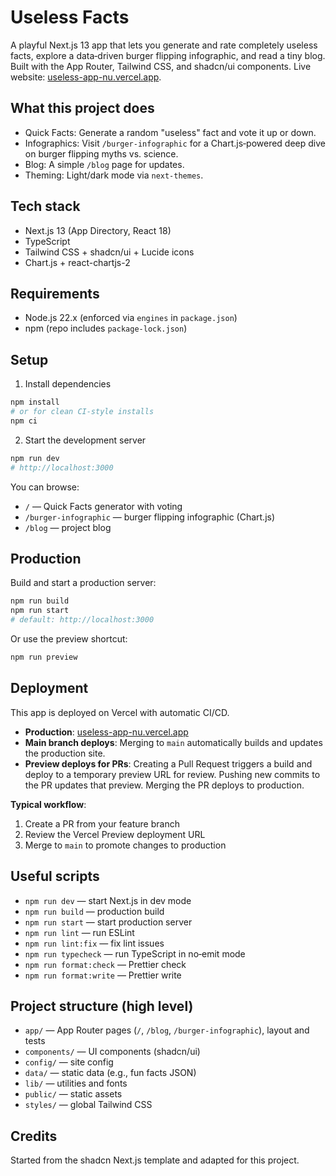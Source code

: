 # Useless Facts

A playful Next.js 13 app that lets you generate and rate completely useless facts, explore a data‑driven burger flipping infographic, and read a tiny blog. Built with the App Router, Tailwind CSS, and shadcn/ui components. Live website: [useless-app-nu.vercel.app](https://useless-app-nu.vercel.app/).

## What this project does

- Quick Facts: Generate a random "useless" fact and vote it up or down.
- Infographics: Visit `/burger-infographic` for a Chart.js‑powered deep dive on burger flipping myths vs. science.
- Blog: A simple `/blog` page for updates.
- Theming: Light/dark mode via `next-themes`.

## Tech stack

- Next.js 13 (App Directory, React 18)
- TypeScript
- Tailwind CSS + shadcn/ui + Lucide icons
- Chart.js + react-chartjs-2

## Requirements

- Node.js 22.x (enforced via `engines` in `package.json`)
- npm (repo includes `package-lock.json`)

## Setup

1) Install dependencies

```bash
npm install
# or for clean CI-style installs
npm ci
```

2) Start the development server

```bash
npm run dev
# http://localhost:3000
```

You can browse:

- `/` — Quick Facts generator with voting
- `/burger-infographic` — burger flipping infographic (Chart.js)
- `/blog` — project blog

## Production

Build and start a production server:

```bash
npm run build
npm run start
# default: http://localhost:3000
```

Or use the preview shortcut:

```bash
npm run preview
```

## Deployment

This app is deployed on Vercel with automatic CI/CD.

- **Production**: [useless-app-nu.vercel.app](https://useless-app-nu.vercel.app/)
- **Main branch deploys**: Merging to `main` automatically builds and updates the production site.
- **Preview deploys for PRs**: Creating a Pull Request triggers a build and deploy to a temporary preview URL for review. Pushing new commits to the PR updates that preview. Merging the PR deploys to production.

**Typical workflow**:
1) Create a PR from your feature branch
2) Review the Vercel Preview deployment URL
3) Merge to `main` to promote changes to production

## Useful scripts

- `npm run dev` — start Next.js in dev mode
- `npm run build` — production build
- `npm run start` — start production server
- `npm run lint` — run ESLint
- `npm run lint:fix` — fix lint issues
- `npm run typecheck` — run TypeScript in no‑emit mode
- `npm run format:check` — Prettier check
- `npm run format:write` — Prettier write

## Project structure (high level)

- `app/` — App Router pages (`/`, `/blog`, `/burger-infographic`), layout and tests
- `components/` — UI components (shadcn/ui)
- `config/` — site config
- `data/` — static data (e.g., fun facts JSON)
- `lib/` — utilities and fonts
- `public/` — static assets
- `styles/` — global Tailwind CSS

## Credits

Started from the shadcn Next.js template and adapted for this project.
